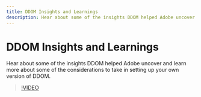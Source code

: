 ```yaml
---
title: DDOM Insights and Learnings
description: Hear about some of the insights DDOM helped Adobe uncover and learn more about some of the considerations to take in setting up your own version of DDOM. 
---
```


# DDOM Insights and Learnings

Hear about some of the insights DDOM helped Adobe uncover and learn more about some of the considerations to take in setting up your own version of DDOM. 

>[!VIDEO](https://video.tv.adobe.com/v/41693)
